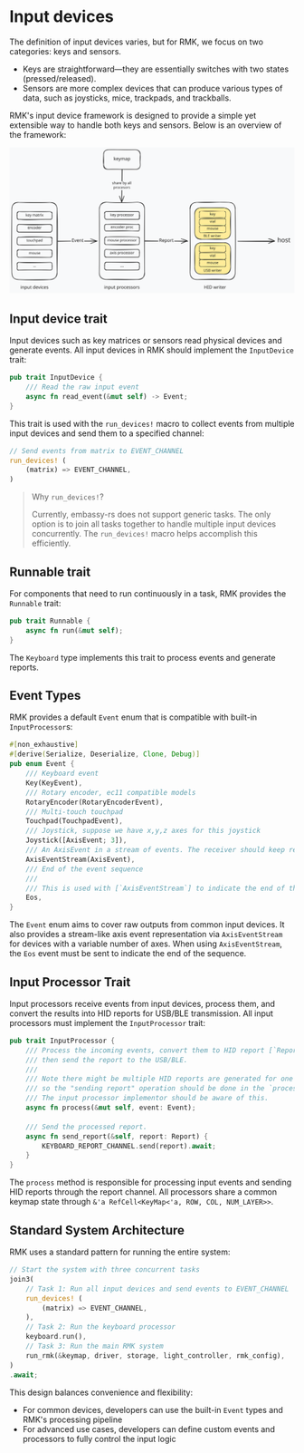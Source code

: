 # Input devices

The definition of input devices varies, but for RMK, we focus on two categories: keys and sensors.

- Keys are straightforward—they are essentially switches with two states (pressed/released).
- Sensors are more complex devices that can produce various types of data, such as joysticks, mice, trackpads, and trackballs.

RMK's input device framework is designed to provide a simple yet extensible way to handle both keys and sensors. Below is an overview of the framework:

![input_device_framework](../images/input_device_framework.excalidraw.svg)

## Input device trait

Input devices such as key matrices or sensors read physical devices and generate events. All input devices in RMK should implement the `InputDevice` trait:

```rust
pub trait InputDevice {
    /// Read the raw input event
    async fn read_event(&mut self) -> Event;
}
```

This trait is used with the `run_devices!` macro to collect events from multiple input devices and send them to a specified channel:

```rust
// Send events from matrix to EVENT_CHANNEL
run_devices! (
    (matrix) => EVENT_CHANNEL,
)
```

> Why `run_devices!`?
>
> Currently, embassy-rs does not support generic tasks. The only option is to join all tasks together to handle multiple input devices concurrently. The `run_devices!` macro helps accomplish this efficiently.

## Runnable trait

For components that need to run continuously in a task, RMK provides the `Runnable` trait:

```rust
pub trait Runnable {
    async fn run(&mut self);
}
```

The `Keyboard` type implements this trait to process events and generate reports.

## Event Types

RMK provides a default `Event` enum that is compatible with built-in `InputProcessor`s:

```rust
#[non_exhaustive]
#[derive(Serialize, Deserialize, Clone, Debug)]
pub enum Event {
    /// Keyboard event
    Key(KeyEvent),
    /// Rotary encoder, ec11 compatible models
    RotaryEncoder(RotaryEncoderEvent),
    /// Multi-touch touchpad
    Touchpad(TouchpadEvent),
    /// Joystick, suppose we have x,y,z axes for this joystick
    Joystick([AxisEvent; 3]),
    /// An AxisEvent in a stream of events. The receiver should keep receiving events until it receives [`Eos`] event.
    AxisEventStream(AxisEvent),
    /// End of the event sequence
    ///
    /// This is used with [`AxisEventStream`] to indicate the end of the event sequence.
    Eos,
}
```

The `Event` enum aims to cover raw outputs from common input devices. It also provides a stream-like axis event representation via `AxisEventStream` for devices with a variable number of axes. When using `AxisEventStream`, the `Eos` event must be sent to indicate the end of the sequence.

## Input Processor Trait

Input processors receive events from input devices, process them, and convert the results into HID reports for USB/BLE transmission. All input processors must implement the `InputProcessor` trait:

```rust
pub trait InputProcessor {
    /// Process the incoming events, convert them to HID report [`Report`],
    /// then send the report to the USB/BLE.
    ///
    /// Note there might be multiple HID reports are generated for one event,
    /// so the "sending report" operation should be done in the `process` method.
    /// The input processor implementor should be aware of this.  
    async fn process(&mut self, event: Event);

    /// Send the processed report.
    async fn send_report(&self, report: Report) {
        KEYBOARD_REPORT_CHANNEL.send(report).await;
    }
}
```

The `process` method is responsible for processing input events and sending HID reports through the report channel. All processors share a common keymap state through `&'a RefCell<KeyMap<'a, ROW, COL, NUM_LAYER>>`.

## Standard System Architecture

RMK uses a standard pattern for running the entire system:

```rust
// Start the system with three concurrent tasks
join3(
    // Task 1: Run all input devices and send events to EVENT_CHANNEL
    run_devices! (
        (matrix) => EVENT_CHANNEL,
    ),
    // Task 2: Run the keyboard processor
    keyboard.run(),
    // Task 3: Run the main RMK system
    run_rmk(&keymap, driver, storage, light_controller, rmk_config),
)
.await;
```

This design balances convenience and flexibility:
- For common devices, developers can use the built-in `Event` types and RMK's processing pipeline
- For advanced use cases, developers can define custom events and processors to fully control the input logic
